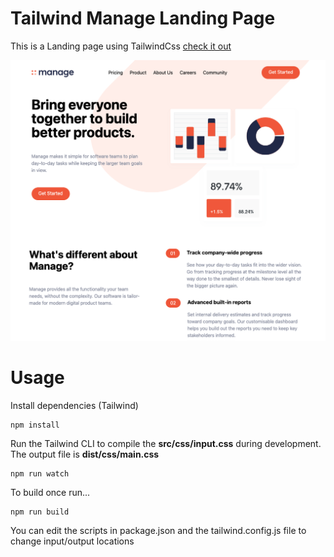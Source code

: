 # Tailwind Manage Landing Page

This is a Landing page using TailwindCss
[check it out](https://x-vneer.github.io/Manage/)

![Alt text](dist/assets/img/screen.png?raw=true)

# Usage

Install dependencies (Tailwind)

```
npm install
```

Run the Tailwind CLI to compile the **src/css/input.css** during development. The output file is **dist/css/main.css**

```
npm run watch
```

To build once run...

```
npm run build
```

You can edit the scripts in package.json and the tailwind.config.js file to change input/output locations
